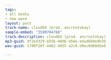 ```yaml
---
tags:
- all beats
- new wave
layout: post
track-name: cloud64 (prod. ancrnotokay)
sample-embed: "3590704768"
track-description: cloud64 (prod. ancrnotokay)
mp3-guid: df2e4329-b55b-40d6-b56e-edad6b9e9b39
wav-guid: 1790f20f-4462-4955-a2c8-d9ec0d00d5e6

---
```

